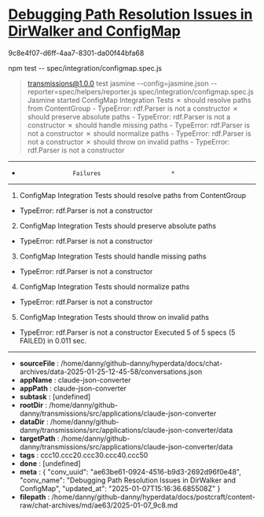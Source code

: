 # [Debugging Path Resolution Issues in DirWalker and ConfigMap](https://claude.ai/chat/ae63be61-0924-4516-b9d3-2692d96f0e48)

9c8e4f07-d6ff-4aa7-8301-da00f44bfa68

npm test -- spec/integration/configmap.spec.js
> transmissions@1.0.0 test
> jasmine --config=jasmine.json --reporter=spec/helpers/reporter.js spec/integration/configmap.spec.js
Jasmine started
  ConfigMap Integration Tests
    ✗ should resolve paths from ContentGroup
      - TypeError: rdf.Parser is not a constructor
    ✗ should preserve absolute paths
      - TypeError: rdf.Parser is not a constructor
    ✗ should handle missing paths
      - TypeError: rdf.Parser is not a constructor
    ✗ should normalize paths
      - TypeError: rdf.Parser is not a constructor
    ✗ should throw on invalid paths
      - TypeError: rdf.Parser is not a constructor
**************************************************
*                    Failures                    *
**************************************************
1) ConfigMap Integration Tests should resolve paths from ContentGroup
  - TypeError: rdf.Parser is not a constructor
2) ConfigMap Integration Tests should preserve absolute paths
  - TypeError: rdf.Parser is not a constructor
3) ConfigMap Integration Tests should handle missing paths
  - TypeError: rdf.Parser is not a constructor
4) ConfigMap Integration Tests should normalize paths
  - TypeError: rdf.Parser is not a constructor
5) ConfigMap Integration Tests should throw on invalid paths
  - TypeError: rdf.Parser is not a constructor
Executed 5 of 5 specs (5 FAILED) in 0.011 sec.

---

* **sourceFile** : /home/danny/github-danny/hyperdata/docs/chat-archives/data-2025-01-25-12-45-58/conversations.json
* **appName** : claude-json-converter
* **appPath** : claude-json-converter
* **subtask** : [undefined]
* **rootDir** : /home/danny/github-danny/transmissions/src/applications/claude-json-converter
* **dataDir** : /home/danny/github-danny/transmissions/src/applications/claude-json-converter/data
* **targetPath** : /home/danny/github-danny/transmissions/src/applications/claude-json-converter/data
* **tags** : ccc10.ccc20.ccc30.ccc40.ccc50
* **done** : [undefined]
* **meta** : {
  "conv_uuid": "ae63be61-0924-4516-b9d3-2692d96f0e48",
  "conv_name": "Debugging Path Resolution Issues in DirWalker and ConfigMap",
  "updated_at": "2025-01-07T15:16:36.685508Z"
}
* **filepath** : /home/danny/github-danny/hyperdata/docs/postcraft/content-raw/chat-archives/md/ae63/2025-01-07_9c8.md